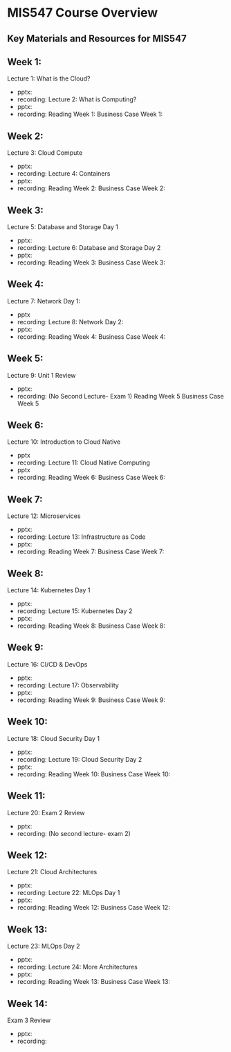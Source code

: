 # MIS547 Course Overview
## Key Materials and Resources for MIS547

## Week 1:
Lecture 1: What is the Cloud?
- pptx:
- recording:
Lecture 2: What is Computing?
- pptx:
- recording:
Reading Week 1: 
Business Case Week 1:

## Week 2:
Lecture 3: Cloud Compute
- pptx:
- recording:
Lecture 4: Containers
- pptx:
- recording:
Reading Week 2:
Business Case Week 2:

## Week 3:
Lecture 5: Database and Storage Day 1
- pptx:
- recording:
Lecture 6: Database and Storage Day 2
- pptx:
- recording:
Reading Week 3:
Business Case Week 3:

## Week 4:
Lecture 7: Network Day 1:
- pptx
- recording:
Lecture 8: Network Day 2:
- pptx:
- recording:
Reading Week 4:
Business Case Week 4:

## Week 5:
Lecture 9: Unit 1 Review
- pptx:
- recording:
(No Second Lecture- Exam 1)
Reading Week 5
Business Case Week 5

## Week 6: 
Lecture 10: Introduction to Cloud Native
- pptx
- recording:
Lecture 11: Cloud Native Computing
- pptx
- recording:
Reading Week 6:
Business Case Week 6:

## Week 7:
Lecture 12: Microservices
- pptx:
- recording:
Lecture 13: Infrastructure as Code
- pptx:
- recording:
Reading Week 7:
Business Case Week 7:

## Week 8:
Lecture 14: Kubernetes Day 1
- pptx:
- recording:
Lecture 15: Kubernetes Day 2
- pptx:
- recording:
Reading Week 8:
Business Case Week 8:

## Week 9:
Lecture 16: CI/CD & DevOps
- pptx:
- recording:
Lecture 17: Observability
- pptx:
- recording:
Reading Week 9:
Business Case Week 9:

## Week 10:
Lecture 18: Cloud Security Day 1
- pptx:
- recording:
Lecture 19: Cloud Security Day 2
- pptx:
- recording:
Reading Week 10:
Business Case Week 10:

## Week 11:
Lecture 20: Exam 2 Review
- pptx:
- recording:
(No second lecture- exam 2)

## Week 12:
Lecture 21: Cloud Architectures
- pptx:
- recording:
Lecture 22: MLOps Day 1
- pptx:
- recording:
Reading Week 12:
Business Case Week 12:

## Week 13:
Lecture 23: MLOps Day 2
- pptx:
- recording:
Lecture 24: More Architectures
- pptx:
- recording:
Reading Week 13:
Business Case Week 13:

## Week 14:
Exam 3 Review
- pptx:
- recording:






